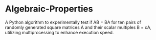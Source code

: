 # Algebraic-Properties
A Python algorithm to experimentally test if AB = BA for ten pairs of randomly generated square matrices A and their scalar multiples B = cA, utilizing multiprocessing to enhance execution speed.
